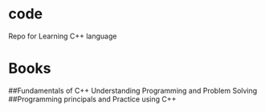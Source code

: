 # code
Repo for Learning C++ language 
# Books 
##Fundamentals of C++ Understanding Programming and Problem Solving 
##Programming principals and Practice using C++
